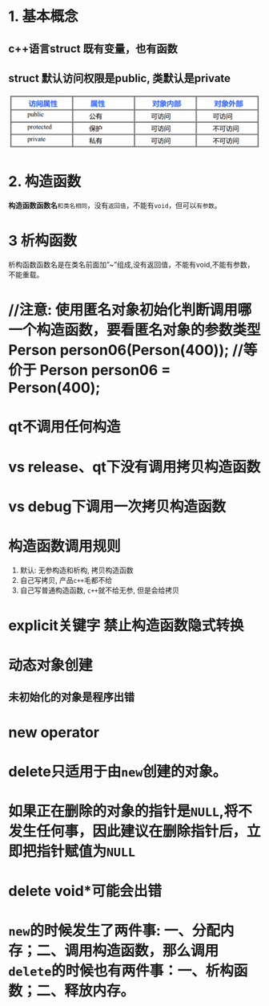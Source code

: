 # 1. 基本概念

## c++语言struct 既有变量，也有函数


## struct 默认访问权限是public, 类默认是private

![cpp4data001](images/cpp4data001.png)

# 2. 构造函数

**构造函数函数名**`和类名相同`，没有`返回值`，不能有`void`，但可以`有参数`。

# 3 析构函数
析构函数函数名是在类名前面加”~”组成,没有返回值，不能有void,不能有参数，不能重载。

# //注意: 使用匿名对象初始化判断调用哪一个构造函数，要看匿名对象的参数类型 Person person06(Person(400)); //等价于 Person person06 = Person(400);


# qt不调用任何构造


# vs release、qt下没有调用拷贝构造函数
# vs debug下调用一次拷贝构造函数




#  构造函数调用规则

1. 默认: 无参构造和析构, 拷贝构造函数
2. 自己写拷贝, 产品`c++`毛都不给
3. 自己写普通构造函数, `c++`就不给无参, 但是会给拷贝



# explicit关键字 禁止构造函数隐式转换




# 动态对象创建

## 未初始化的对象是程序出错



# new operator


# delete只适用于由`new`创建的对象。

# 如果正在删除的对象的指针是`NULL`,将不发生任何事，因此建议在删除指针后，立即把指针赋值为`NULL`




#  delete void*可能会出错


# `new`的时候发生了两件事: 一、分配内存；二、调用构造函数，那么调用`delete`的时候也有两件事：一、析构函数；二、释放内存。
